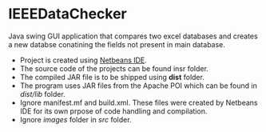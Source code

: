 # IEEEDataChecker
Java swing GUI application that compares two excel databases and creates a new databse conatining the fields not present in main database.

- Project is created using [Netbeans IDE](https://netbeans.org/downloads).
- The source code of the projects can be found insr folder.
- The compiled JAR file is to be shipped using **dist** folder.
- The program uses JAR files from the Apache POI which can be found in *dist/lib* folder.
- Ignore manifest.mf and build.xml. These files were created by Netbeans IDE for its own prpose of code handling and compilation.
- Ignore *images* folder in *src* folder.
